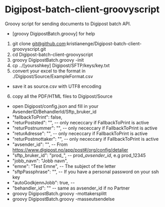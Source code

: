 # Digipost-batch-client-groovyscript
Groovy script for sending documents to Digipost batch API.
* [groovy DigipostBatch.groovy] for help

1. git clone git@github.com:kristianenge/Digipost-batch-client-groovyscript.git
2. cd Digipost-batch-client-groovyscript
3. groovy DigipostBatch.groovy -init
4. cp ../[yoursshkey]  Digipost/SFTP/keys/key.txt
5. convert your excel to the format in ./Digipost/Source/ExampleFormat.csv
 * save it as source.csv with UTF8 encoding
6. copy all the PDF/HTML files to Digipost/Source
* open Digipost/config.json and fill in your AvsenderID/BehandlerId/Sftp_bruker_id
 * "fallbackToPrint": false,
 * "returPoststed": "", -- only nececcary if FallbackToPrint is active
 * "returPostnummer": "", -- only nececcary if FallbackToPrint is active
 * "returAdresse": "", -- only nececcary if FallbackToPrint is active
 * "returPostmottaker": "", -- only nececcary if FallbackToPrint is active
 * "avsender_id": "", -- From https://www.digipost.no/app/post#/org/config/detaljer
 * "sftp_bruker_id": "prod_", -- prod_*avsender_id*, e.g prod_12345
 * "jobb_navn": "Jobb navn", 
 * "emne": "Test Emne", -- The subject of the letter
 * "sftpPassphrase": "", -- If you have a personal password on your ssh key
 * "autoGodkjennJobb": true, -- 
 * "behandler_id": "" -- same as avsender_id if no Partner
* groovy DigipostBatch.groovy -mottakersplitt
* groovy DigipostBatch.groovy -masseutsendelse




